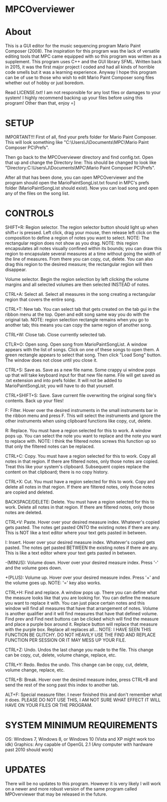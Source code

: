 # MPCOverviewer

# About
This is a GUI editor for the music sequencing program Mario Paint Composer (2008). The inspiration for this program was the lack of versatile editing tools that MPC came equipped with so this program was written as a supplement. This program uses C++ and the GUI library SFML. Written back in 2015, it was the first major project I coded and had all kinds of horrible code smells but it was a learning experience. Anyway I hope this program can be of use to those who wish to edit Mario Paint Composer song files whether out of hobby or just boredom.

Read LICENSE.txt! I am not responsible for any lost files or damages to your system! I highly recommend backing up your files before using this program! Other than that, enjoy =]

# SETUP
IMPORTANT!!! First of all, find your prefs folder for Mario Paint Composer. This will look something like "C:\Users\J\Documents\MPC\Mario Paint Composer PC\Prefs". 

Then go back to the MPCOverviewer directory and find config.txt. Open that up and change the Directory line: This should be changed to look like "Directory:C:\Users\J\Documents\MPC\Mario Paint Composer PC\Prefs". 

After all that has been done, you can open MPCOverviewer and the program should open the MarioPaintSongList.txt found in MPC's prefs folder (MarioPaintSongList should exist). Now you can load song and open any of the files on the song list. 


# CONTROLS
SHIFT+R: 
Region selector. The region selector button should light up when shift+r is pressed. Left click, drag your mouse, then release left click on the composition to define a region of notes you want to select. NOTE: The rectangular region does not show as you drag. NOTE: this region encapsulates all notes visually confined within its bounds; you can draw this region to encapsulate several measures at a time without going the width of the line of measures. From there you can copy, cut, delete. You can also drag this region to the desired measure; the rectangular region will then disappear.

Volume selector. Begin the region selection by left clicking the volume margins and all selected volumes are then selected INSTEAD of notes.

CTRL+A:
Select all. Select all measures in the song creating a rectangular region that covers the entire song.

CTRL+T:
New tab. You can select tab that gets created on the tab gui in the ribbon menu at the top. Open and edit song same way you do with the original tab. NOTE: region selection rectangle remains when you go to another tab; this means you can copy the same region of another song.

CTRL+W:
Close tab. Close currently selected tab.

CTLR+O:
Open song. Open song from MarioPaintSongList. A window appears with the list of songs. Click on one of these songs to open them. A green rectangle appears to select that song. Then click "Load Song" button. The window does not close until you close it.

CTRL+S:
Save as. Save as a new file name. Some crappy ui window pops up that will take keyboard input for that new file name. File will get saved as .txt extension and into prefs folder. It will not be added to MarioPaintSongList; you will have to do that yourself.

CTRL+SHIFT+S:
Save. Save current file overwriting the original song file's contents. Back up your files!

F:
Filter. Hover over the desired instruments in the small instruments bar in the ribbon menu and press F. This will select the instruments and ignore the other instruments when using clipboard functions like copy, cut, delete.

R:
Replace. You must have a region selected for this to work. A window pops up. You can select the note you want to replace and the note you want to replace with. NOTE: I think the filtered notes screws this function up so that only the filtered notes can be replaced.

CTRL+C:
Copy. You must have a region selected for this to work. Copy all notes in that region. If there are filtered notes, only those notes are copied. Treat this like your system's clipboard. Subsequent copies replace the content on that clipboard; there is no copy history.

CTRL+X:
Cut. You must have a region selected for this to work. Copy and delete all notes in that region. If there are filtered notes, only those notes are copied and deleted.

BACKSPACE/DELETE:
Delete. You must have a region selected for this to work. Delete all notes in that region. If there are filtered notes, only those notes are deleted. 

CTRL+V:
Paste. Hover over your desired measure index. Whatever's copied gets pasted. The notes get pasted ONTO the existing notes if there are any. This is NOT like a text editor where your text gets pasted in between.

I:
Insert. Hover over your desired measure index. Whatever's copied gets pasted. The notes get pasted BETWEEN the existing notes if there are any. This is like a text editor where your text gets pasted in between.

-(MINUS):
Volume down. Hover over your desired measure index. Press '-' and the volume goes down.

+(PLUS):
Volume up. Hover over your desired measure index. Press '+' and the volume goes up. NOTE: '=' key also works.

CTRL+H:
Find and replace. A window pops up. There you can define what the measure looks like that you are looking for. You can define the measure you want to replace it with. You can just place certain notes and this window will find all measures that have that arrangement of notes. Volume is another qualifier and it will find measures that have that defined volume. Find prev and Find next buttons can be clicked which will find the measure and place a purple box around it. Replace button will replace that measure with the purple box. Replace all replaces all... NOTE: I HAVE SEEN THIS FUNCTION BE GLITCHY. DO NOT HEAVILY USE THE FIND AND REPLACE FUNCTION PER SESSION OR IT MAY MESS UP YOUR FILE.

CTRL+Z:
Undo. Undos the last change you made to the file. This change can be copy, cut, delete, volume change, replace, etc.

CTRL+Y:
Redo. Redos the undo. This change can be copy, cut, delete, volume change, replace, etc.

CTRL+B:
Break. Hover over the desired measure index, press CTRL+B and send the rest of the song past this index to another tab.

ALT+F:
Special measure filter. I never finished this and don't remember what it does. PLEASE DO NOT USE THIS, I AM NOT SURE WHAT EFFECT IT WILL HAVE ON YOUR FILES OR THE PROGRAM.

# SYSTEM MINIMUM REQUIREMENTS
OS: Windows 7, Windows 8, or Windows 10 (Vista and XP might work too idk)
Graphics: Any capable of OpenGL 2.1 (Any computer with hardware past 2010 should work)


# UPDATES
There will be no updates to this program. However it is very likely I will work on a newer and more robust version of the same program called MPOverviewer that may be released in the future.

